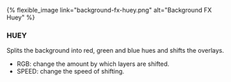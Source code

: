{% flexible_image link="background-fx-huey.png" alt="Background FX Huey" %}

### HUEY
Splits the background into red, green and blue hues and shifts the overlays.

* RGB: change the amount by which layers are shifted.
* SPEED: change the speed of shifting.
